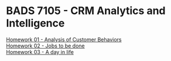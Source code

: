 # BADS 7105 - CRM Analytics and Intelligence


[Homework 01 - Analysis of Customer Behaviors](./Homework%2001)  
[Homework 02 - Jobs to be done](./Homework%2002)  
[Homework 03 - A day in life](./Homework%2003)  

